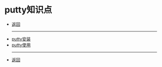 # putty知识点

- [返回](index.md)
  ***
- [putty安装](putty-install.md)  
- [putty使用](putty-base.md)  
  ***
- [返回](index.md)